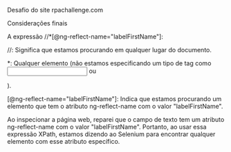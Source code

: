 Desafio do site rpachallenge.com

Considerações finais 

A expressão //*[@ng-reflect-name="labelFirstName"]:

//: Significa que estamos procurando em qualquer lugar do documento.

*: Qualquer elemento (não estamos especificando um tipo de tag como <input> ou <div>).

[@ng-reflect-name="labelFirstName"]: Indica que estamos procurando um elemento que tem o atributo ng-reflect-name com o valor "labelFirstName".

Ao inspecionar a página web, reparei que o campo de texto tem um atributo ng-reflect-name com o valor "labelFirstName". Portanto, ao usar essa expressão XPath, estamos dizendo ao Selenium para encontrar qualquer elemento com esse atributo específico.
